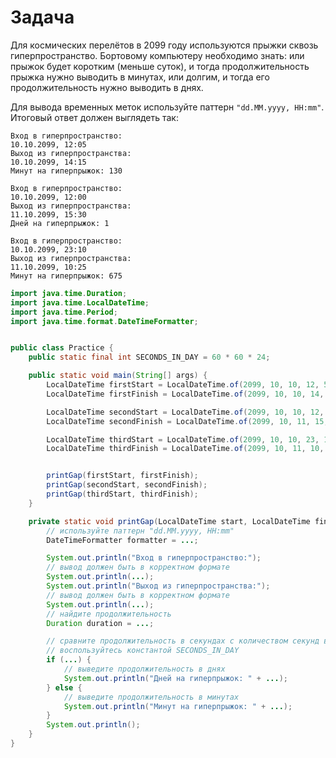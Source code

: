 # Задача

Для космических перелётов в 2099 году используются прыжки сквозь гиперпространство. Бортовому компьютеру необходимо
знать: или прыжок будет коротким (меньше суток), и тогда продолжительность прыжка нужно выводить в минутах, или долгим,
и тогда его продолжительность нужно выводить в днях.

Для вывода временных меток используйте паттерн `"dd.MM.yyyy, HH:mm"`. Итоговый ответ должен выглядеть так:
```
Вход в гиперпространство:
10.10.2099, 12:05
Выход из гиперпространства:
10.10.2099, 14:15
Минут на гиперпрыжок: 130

Вход в гиперпространство:
10.10.2099, 12:00
Выход из гиперпространства:
11.10.2099, 15:30
Дней на гиперпрыжок: 1

Вход в гиперпространство:
10.10.2099, 23:10
Выход из гиперпространства:
11.10.2099, 10:25
Минут на гиперпрыжок: 675
```

```java
import java.time.Duration;
import java.time.LocalDateTime;
import java.time.Period;
import java.time.format.DateTimeFormatter;


public class Practice {
    public static final int SECONDS_IN_DAY = 60 * 60 * 24;

    public static void main(String[] args) {
        LocalDateTime firstStart = LocalDateTime.of(2099, 10, 10, 12, 5);
        LocalDateTime firstFinish = LocalDateTime.of(2099, 10, 10, 14, 15);

        LocalDateTime secondStart = LocalDateTime.of(2099, 10, 10, 12, 0);
        LocalDateTime secondFinish = LocalDateTime.of(2099, 10, 11, 15, 30);

        LocalDateTime thirdStart = LocalDateTime.of(2099, 10, 10, 23, 10);
        LocalDateTime thirdFinish = LocalDateTime.of(2099, 10, 11, 10, 25);


        printGap(firstStart, firstFinish);
        printGap(secondStart, secondFinish);
        printGap(thirdStart, thirdFinish);
    }

    private static void printGap(LocalDateTime start, LocalDateTime finish) {
        // используйте паттерн "dd.MM.yyyy, HH:mm"
        DateTimeFormatter formatter = ...;

        System.out.println("Вход в гиперпространство:");
        // вывод должен быть в корректном формате
        System.out.println(...);
        System.out.println("Выход из гиперпространства:");
        // вывод должен быть в корректном формате
        System.out.println(...);
        // найдите продолжительность
        Duration duration = ...;

        // сравните продолжительность в секундах с количеством секунд в сутках
        // воспользуйтесь константой SECONDS_IN_DAY
        if (...) {
            // выведите продолжительность в днях
            System.out.println("Дней на гиперпрыжок: " + ...);
        } else {
            // выведите продолжительность в минутах
            System.out.println("Минут на гиперпрыжок: " + ...);
        }
        System.out.println();
    }
}
```